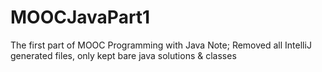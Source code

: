 # MOOCJavaPart1
The first part of MOOC Programming with Java
Note; Removed all IntelliJ generated files, only kept bare java solutions & classes
